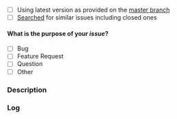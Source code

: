 <!--
Please follow the guide below

- You will be asked some questions and requested to provide some information, please read them CAREFULLY and answer honestly
- Put an `x` into all the boxes [ ] relevant to your *issue* (like that [x])
- Use *Preview* tab to see how your issue will actually look like
-->

- [ ] Using latest version as provided on the [master branch](https://github.com/ritiek/spotify-downloader/tree/master)
- [ ] [Searched](https://github.com/ritiek/spotify-downloader/issues?utf8=%E2%9C%93&q=is%3Aissue) for similar issues including closed ones

#### What is the purpose of your *issue*?
- [ ] Bug
- [ ] Feature Request
- [ ] Question
- [ ] Other

### Description
<!-- Provide as much information possible and whatever you have tried below -->


### Log
<!-- Run the script with `-\-log-level=DEBUG` and paste the output below -->


<!-- Give your issue a relevant title and you are good to go -->
